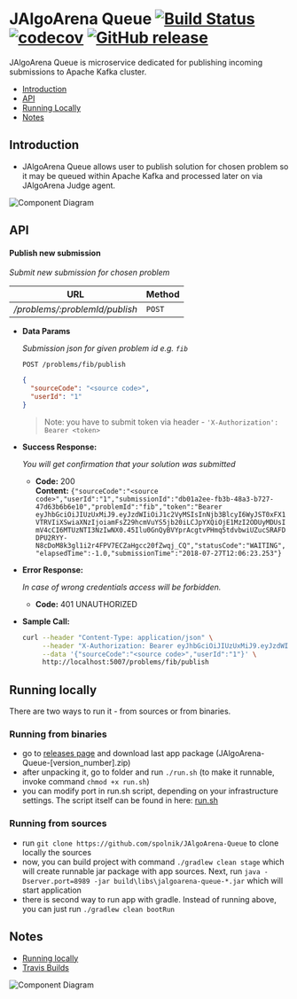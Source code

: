 # JAlgoArena Queue [![Build Status](https://travis-ci.org/spolnik/JAlgoArena-Queue.svg?branch=master)](https://travis-ci.org/spolnik/JAlgoArena-Queue) [![codecov](https://codecov.io/gh/spolnik/JAlgoArena-Queue/branch/master/graph/badge.svg)](https://codecov.io/gh/spolnik/JAlgoArena-Queue) [![GitHub release](https://img.shields.io/github/release/spolnik/jalgoarena-queue.svg)]()

JAlgoArena Queue is microservice dedicated for publishing incoming submissions to Apache Kafka cluster.

- [Introduction](#introduction)
- [API](#api)
- [Running Locally](#running-locally)
- [Notes](#notes)

## Introduction

- JAlgoArena Queue allows user to publish solution for chosen problem so it may be queued within Apache Kafka and processed later on via JAlgoArena Judge agent.

![Component Diagram](https://github.com/spolnik/JAlgoArena-Queue/raw/master/design/component_diagram.png)

## API

#### Publish new submission

  _Submit new submission for chosen problem_

|URL|Method|
|---|------|
|_/problems/:problemId/publish_|`POST`|

* **Data Params**

  _Submission json for given problem id e.g. `fib`_

  `POST /problems/fib/publish`

  ```json
  {
    "sourceCode": "<source code>",
    "userId": "1"
  }
  ```

  > Note: you have to submit token via header - `'X-Authorization': Bearer <token>`

* **Success Response:**

  _You will get confirmation that your solution was submitted_

  * **Code:** 200 <br />
    **Content:** `{"sourceCode":"<source code>","userId":"1","submissionId":"db01a2ee-fb3b-48a3-b727-47d63b6b6e10","problemId":"fib","token":"Bearer eyJhbGciOiJIUzUxMiJ9.eyJzdWIiOiJ1c2VyMSIsInNjb3BlcyI6WyJST0xFX1VTRVIiXSwiaXNzIjoiamFsZ29hcmVuYS5jb20iLCJpYXQiOjE1MzI2ODUyMDUsImV4cCI6MTUzNTI3NzIwNX0.45Ilu0GnQyBVYprAcgtvPHmq5tdvbwiUZucSRAFDDPU2RYY-N8cDoM8k3gl1i2r4FPV7ECZaHgcc20fZwqj_CQ","statusCode":"WAITING","elapsedTime":-1.0,"submissionTime":"2018-07-27T12:06:23.253"}`

* **Error Response:**

  _In case of wrong credentials access will be forbidden._

  * **Code:** 401 UNAUTHORIZED <br />

* **Sample Call:**

  ```bash
  curl --header "Content-Type: application/json" \
       --header "X-Authorization: Bearer eyJhbGciOiJIUzUxMiJ9.eyJzdWIiOiJ1c2VyMSIsInNjb3BlcyI6WyJST0xFX1VTRVIiXSwiaXNzIjoiamFsZ29hcmVuYS5jb20iLCJpYXQiOjE1MzI2ODUyMDUsImV4cCI6MTUzNTI3NzIwNX0.45Ilu0GnQyBVYprAcgtvPHmq5tdvbwiUZucSRAFDDPU2RYY-N8cDoM8k3gl1i2r4FPV7ECZaHgcc20fZwqj_CQ" \
       --data '{"sourceCode":"<source code>","userId":"1"}' \
       http://localhost:5007/problems/fib/publish
  ```

## Running locally

There are two ways to run it - from sources or from binaries.

### Running from binaries
- go to [releases page](https://github.com/spolnik/JAlgoArena-Queue/releases) and download last app package (JAlgoArena-Queue-[version_number].zip)
- after unpacking it, go to folder and run `./run.sh` (to make it runnable, invoke command `chmod +x run.sh`)
- you can modify port in run.sh script, depending on your infrastructure settings. The script itself can be found in here: [run.sh](run.sh)

### Running from sources
- run `git clone https://github.com/spolnik/JAlgoArena-Queue` to clone locally the sources
- now, you can build project with command `./gradlew clean stage` which will create runnable jar package with app sources. Next, run `java -Dserver.port=8989 -jar build\libs\jalgoarena-queue-*.jar` which will start application
- there is second way to run app with gradle. Instead of running above, you can just run `./gradlew clean bootRun`

## Notes
- [Running locally](https://github.com/spolnik/jalgoarena/wiki)
- [Travis Builds](https://travis-ci.org/spolnik)

![Component Diagram](https://github.com/spolnik/JAlgoArena/raw/master/design/JAlgoArena_Logo.png)
